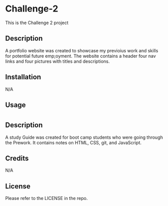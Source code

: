 # Challenge-2
This is the Challenge 2 project 

## Description

A portfolio website was created to showcase my previoius work and skills for potential future emp;oyment. The website contains a header four nav links and four pictures with titles and descriptions.

##

## Installation

N/A

## Usage

# <Prework Study Guide Webpage>

## Description

A study Guide was created for boot camp students who were going through the Prework. It contains notes on HTML, CSS, git, and JavaScript.



## Credits

N/A

## License

Please refer to the LICENSE in the repo.


